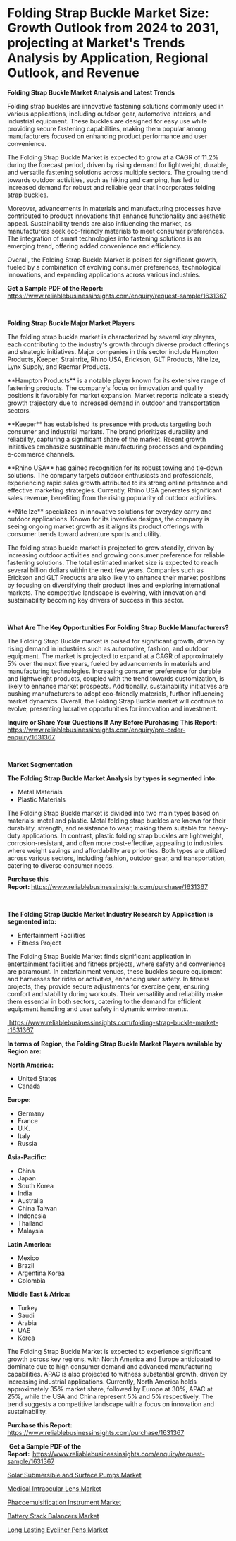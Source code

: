 <p><h1>Folding Strap Buckle Market Size: Growth Outlook from 2024 to 2031, projecting at Market's Trends Analysis by Application, Regional Outlook, and Revenue</h1></p><p><strong>Folding Strap Buckle Market Analysis and Latest Trends</strong></p>
<p><p>Folding strap buckles are innovative fastening solutions commonly used in various applications, including outdoor gear, automotive interiors, and industrial equipment. These buckles are designed for easy use while providing secure fastening capabilities, making them popular among manufacturers focused on enhancing product performance and user convenience.</p><p>The Folding Strap Buckle Market is expected to grow at a CAGR of 11.2% during the forecast period, driven by rising demand for lightweight, durable, and versatile fastening solutions across multiple sectors. The growing trend towards outdoor activities, such as hiking and camping, has led to increased demand for robust and reliable gear that incorporates folding strap buckles.</p><p>Moreover, advancements in materials and manufacturing processes have contributed to product innovations that enhance functionality and aesthetic appeal. Sustainability trends are also influencing the market, as manufacturers seek eco-friendly materials to meet consumer preferences. The integration of smart technologies into fastening solutions is an emerging trend, offering added convenience and efficiency.</p><p>Overall, the Folding Strap Buckle Market is poised for significant growth, fueled by a combination of evolving consumer preferences, technological innovations, and expanding applications across various industries.</p></p>
<p><strong>Get a Sample PDF of the Report:&nbsp;</strong> <a href="https://www.reliablebusinessinsights.com/enquiry/request-sample/1631367?utm_campaign=1094&utm_medium=2&utm_source=Github&utm_content=ia&utm_term=27102024&utm_id=folding-strap-buckle">https://www.reliablebusinessinsights.com/enquiry/request-sample/1631367</a></p>
<p>&nbsp;</p>
<p><strong>Folding Strap Buckle Major Market Players</strong></p>
<p><p>The folding strap buckle market is characterized by several key players, each contributing to the industry's growth through diverse product offerings and strategic initiatives. Major companies in this sector include Hampton Products, Keeper, Strainrite, Rhino USA, Erickson, GLT Products, Nite Ize, Lynx Supply, and Recmar Products.</p><p>**Hampton Products** is a notable player known for its extensive range of fastening products. The company's focus on innovation and quality positions it favorably for market expansion. Market reports indicate a steady growth trajectory due to increased demand in outdoor and transportation sectors.</p><p>**Keeper** has established its presence with products targeting both consumer and industrial markets. The brand prioritizes durability and reliability, capturing a significant share of the market. Recent growth initiatives emphasize sustainable manufacturing processes and expanding e-commerce channels.</p><p>**Rhino USA** has gained recognition for its robust towing and tie-down solutions. The company targets outdoor enthusiasts and professionals, experiencing rapid sales growth attributed to its strong online presence and effective marketing strategies. Currently, Rhino USA generates significant sales revenue, benefiting from the rising popularity of outdoor activities.</p><p>**Nite Ize** specializes in innovative solutions for everyday carry and outdoor applications. Known for its inventive designs, the company is seeing ongoing market growth as it aligns its product offerings with consumer trends toward adventure sports and utility.</p><p>The folding strap buckle market is projected to grow steadily, driven by increasing outdoor activities and growing consumer preference for reliable fastening solutions. The total estimated market size is expected to reach several billion dollars within the next few years. Companies such as Erickson and GLT Products are also likely to enhance their market positions by focusing on diversifying their product lines and exploring international markets. The competitive landscape is evolving, with innovation and sustainability becoming key drivers of success in this sector.</p></p>
<p>&nbsp;</p>
<p><strong>What Are The Key Opportunities For Folding Strap Buckle Manufacturers?</strong></p>
<p><p>The Folding Strap Buckle market is poised for significant growth, driven by rising demand in industries such as automotive, fashion, and outdoor equipment. The market is projected to expand at a CAGR of approximately 5% over the next five years, fueled by advancements in materials and manufacturing technologies. Increasing consumer preference for durable and lightweight products, coupled with the trend towards customization, is likely to enhance market prospects. Additionally, sustainability initiatives are pushing manufacturers to adopt eco-friendly materials, further influencing market dynamics. Overall, the Folding Strap Buckle market will continue to evolve, presenting lucrative opportunities for innovation and investment.</p></p>
<p><strong>Inquire or Share Your Questions If Any Before Purchasing This Report:</strong> <a href="https://www.reliablebusinessinsights.com/enquiry/pre-order-enquiry/1631367?utm_campaign=1094&utm_medium=2&utm_source=Github&utm_content=ia&utm_term=27102024&utm_id=folding-strap-buckle">https://www.reliablebusinessinsights.com/enquiry/pre-order-enquiry/1631367</a></p>
<p>&nbsp;</p>
<p><strong>Market Segmentation</strong></p>
<p><strong>The Folding Strap Buckle Market Analysis by types is segmented into:</strong></p>
<p><ul><li>Metal Materials</li><li>Plastic Materials</li></ul></p>
<p><p>The Folding Strap Buckle market is divided into two main types based on materials: metal and plastic. Metal folding strap buckles are known for their durability, strength, and resistance to wear, making them suitable for heavy-duty applications. In contrast, plastic folding strap buckles are lightweight, corrosion-resistant, and often more cost-effective, appealing to industries where weight savings and affordability are priorities. Both types are utilized across various sectors, including fashion, outdoor gear, and transportation, catering to diverse consumer needs.</p></p>
<p><strong>Purchase this Report:&nbsp;</strong><a href="https://www.reliablebusinessinsights.com/purchase/1631367?utm_campaign=1094&utm_medium=2&utm_source=Github&utm_content=ia&utm_term=27102024&utm_id=folding-strap-buckle">https://www.reliablebusinessinsights.com/purchase/1631367</a></p>
<p>&nbsp;</p>
<p><strong>The Folding Strap Buckle Market Industry Research by Application is segmented into:</strong></p>
<p><ul><li>Entertainment Facilities</li><li>Fitness Project</li></ul></p>
<p><p>The Folding Strap Buckle Market finds significant application in entertainment facilities and fitness projects, where safety and convenience are paramount. In entertainment venues, these buckles secure equipment and harnesses for rides or activities, enhancing user safety. In fitness projects, they provide secure adjustments for exercise gear, ensuring comfort and stability during workouts. Their versatility and reliability make them essential in both sectors, catering to the demand for efficient equipment handling and user safety in dynamic environments.</p></p>
<p><a href="https://www.reliablebusinessinsights.com/folding-strap-buckle-market-r1631367?utm_campaign=1094&utm_medium=2&utm_source=Github&utm_content=ia&utm_term=27102024&utm_id=folding-strap-buckle">&nbsp;https://www.reliablebusinessinsights.com/folding-strap-buckle-market-r1631367</a></p>
<p><strong>In terms of Region, the Folding Strap Buckle Market Players available by Region are:</strong></p>
<p>
    <p> <strong> North America: </strong>
        <ul>
            <li>United States</li>
            <li>Canada</li>
        </ul>
        </p> 
    <p> <strong> Europe: </strong>
        <ul>
            <li>Germany</li>
            <li>France</li>
            <li>U.K.</li>
            <li>Italy</li>
            <li>Russia</li>
        </ul>
        </p> 
    <p> <strong> Asia-Pacific: </strong>
        <ul>
            <li>China</li>
            <li>Japan</li>
            <li>South Korea</li>
            <li>India</li>
            <li>Australia</li>
            <li>China Taiwan</li>
            <li>Indonesia</li>
            <li>Thailand</li>
            <li>Malaysia</li>
        </ul>
        </p> 
    <p> <strong> Latin America: </strong>
        <ul>
            <li>Mexico</li>
            <li>Brazil</li>
            <li>Argentina Korea</li>
            <li>Colombia</li>
        </ul>
        </p> 
    <p> <strong> Middle East & Africa: </strong>
        <ul>
            <li>Turkey</li>
            <li>Saudi</li>
            <li>Arabia</li>
            <li>UAE</li>
            <li>Korea</li>
        </ul>
    </p>
    </p>
<p><p>The Folding Strap Buckle Market is expected to experience significant growth across key regions, with North America and Europe anticipated to dominate due to high consumer demand and advanced manufacturing capabilities. APAC is also projected to witness substantial growth, driven by increasing industrial applications. Currently, North America holds approximately 35% market share, followed by Europe at 30%, APAC at 25%, while the USA and China represent 5% and 5% respectively. The trend suggests a competitive landscape with a focus on innovation and sustainability.</p></p>
<p><strong>Purchase this Report: </strong><a href="https://www.reliablebusinessinsights.com/purchase/1631367?utm_campaign=1094&utm_medium=2&utm_source=Github&utm_content=ia&utm_term=27102024&utm_id=folding-strap-buckle">https://www.reliablebusinessinsights.com/purchase/1631367</a></p>
<p>&nbsp;<strong>Get a Sample PDF of the Report:&nbsp;&nbsp;</strong><a href="https://www.reliablebusinessinsights.com/enquiry/request-sample/1631367?utm_campaign=1094&utm_medium=2&utm_source=Github&utm_content=ia&utm_term=27102024&utm_id=folding-strap-buckle">https://www.reliablebusinessinsights.com/enquiry/request-sample/1631367</a></p>
<p><strong></strong></p>
<p><p><a href="https://issuu.com/reportprime-2/docs/solar-submersible-and-surface-pumps_3d7b6b46ff04f8?utm_campaign=1094&utm_medium=2&utm_source=Github&utm_content=ia&utm_term=27102024&utm_id=folding-strap-buckle">Solar Submersible and Surface Pumps Market</a></p><p><a href="https://www.linkedin.com/pulse/medical-intraocular-lens-market-growth-outlook-from-2024-oy1bc?utm_campaign=1094&utm_medium=2&utm_source=Github&utm_content=ia&utm_term=27102024&utm_id=folding-strap-buckle">Medical Intraocular Lens Market</a></p><p><a href="https://www.linkedin.com/pulse/phacoemulsification-instrument-market-size-type-product-uentc?utm_campaign=1094&utm_medium=2&utm_source=Github&utm_content=ia&utm_term=27102024&utm_id=folding-strap-buckle">Phacoemulsification Instrument Market</a></p><p><a href="https://github.com/florjvdva/Market-Research-Report-List-1/blob/main/battery-stack-balancers-market.md?utm_campaign=1094&utm_medium=2&utm_source=Github&utm_content=ia&utm_term=27102024&utm_id=folding-strap-buckle">Battery Stack Balancers Market</a></p><p><a href="https://github.com/LoretaDushku585/Market-Research-Report-List-1/blob/main/long-lasting-eyeliner-pens-market.md?utm_campaign=1094&utm_medium=2&utm_source=Github&utm_content=ia&utm_term=27102024&utm_id=folding-strap-buckle">Long Lasting Eyeliner Pens Market</a></p></p>